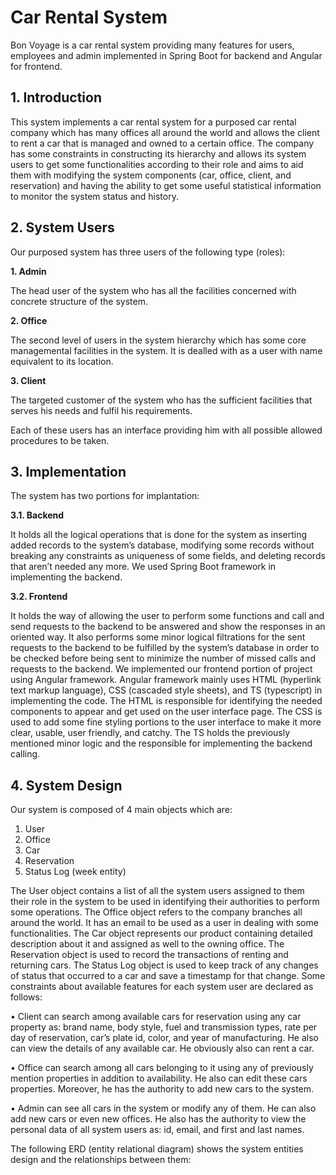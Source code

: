 # Car Rental System
Bon Voyage is a car rental system providing many features for users, employees and admin implemented in Spring Boot for backend and Angular for frontend.
## 1. Introduction
This system implements a car rental system for a purposed car rental company which has many offices all around the world and allows the client to rent a car that is managed and owned to a certain office.
The company has some constraints in constructing its hierarchy and allows its system users to get some functionalities according to their role and aims to aid them with modifying the system components (car, office, client, and reservation) and having the ability to get some useful statistical information to monitor the system status and history.
## 2. System Users
Our purposed system has three users of the following type (roles):

**1.	Admin**

  The head user of the system who has all the facilities concerned with concrete structure of the system.

**2.	Office**

  The second level of users in the system hierarchy which has some core managemental facilities in the system. It is dealled with as a user with name equivalent to its location.

**3.	Client**

  The targeted customer of the system who has the sufficient facilities that serves his needs and fulfil his requirements.

Each of these users has an interface providing him with all possible allowed procedures to be taken.
## 3. Implementation
The system has two portions for implantation:

**3.1.	Backend**

It holds all the logical operations that is done for the system as inserting added records to the system’s database, modifying some records without breaking any constraints as uniqueness of some fields, and deleting records that aren’t needed any more. We used Spring Boot framework in implementing the backend.

**3.2.	Frontend**

It holds the way of allowing the user to perform some functions and call and send requests to the backend to be answered and show the responses in an oriented way. It also performs some minor logical filtrations for the sent requests to the backend to be fulfilled by the system’s database in order to be checked before being sent to minimize the number of missed calls and requests to the backend. We implemented our frontend portion of project using Angular framework.
Angular framework mainly uses HTML (hyperlink text markup language), CSS (cascaded style sheets), and TS (typescript) in implementing the code. The HTML is responsible for identifying the needed components to appear and get used on the user interface page. The CSS is used to add some fine styling portions to the user interface to make it more clear, usable, user friendly, and catchy. The TS holds the previously mentioned minor logic and the responsible for implementing the backend calling.
 
## 4. System Design
Our system is composed of 4 main objects which are:
1.	User
2.	Office
3.	Car
4.	Reservation
5.	Status Log (week entity)

The User object contains a list of all the system users assigned to them their role in the system to be used in identifying their authorities to perform some operations. The Office object refers to the company branches all around the world. It has an email to be used as a user in dealing with some functionalities. The Car object represents our product containing detailed description about it and assigned as well to the owning office. The Reservation object is used to record the transactions of renting and returning cars. The Status Log object is used to keep track of any changes of status that occurred to a car and save a timestamp for that change.
Some constraints about available features for each system user are declared as follows:

•	Client can search among available cars for reservation using any car property as: brand name, body style, fuel and transmission types, rate per day of reservation, car’s plate id, color, and year of manufacturing. He also can view the details of any available car. He obviously also can rent a car.

•	Office can search among all cars belonging to it using any of previously mention properties in addition to availability. He also can edit these cars properties. Moreover, he has the authority to add new cars to the system.

•	Admin can see all cars in the system or modify any of them. He can also add new cars or even new offices. He also has the authority to view the personal data of all system users as: id, email, and first and last names.

The following ERD (entity relational diagram) shows the system entities design and the relationships between them:
